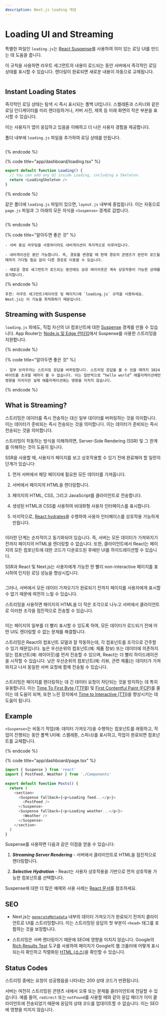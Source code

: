 ```yaml
---
description: Next.js loading 개념
---
```


# Loading UI and Streaming

특별한 파일인 `loading.js`는 [React Suspense](https://react.dev/reference/react/Suspense)를 사용하여 의미 있는 로딩 UI를 만드는 데 도움을 줍니다.

이 규칙을 사용하면 라우트 세그먼트의 내용이 로드되는 동안 서버에서 즉각적인 로딩 상태를 표시할 수 있습니다. 렌더링이 완료되면 새로운 내용이 자동으로 교체됩니다.

<figure><img src="https://nextjs.org/_next/image?url=%2Fdocs%2Fdark%2Floading-ui.png&w=1920&q=75&dpl=dpl_4kWRRdpV5mEWMp9Zhahs8vP5fgBq" alt=""><figcaption></figcaption></figure>

## Instant Loading States

즉각적인 로딩 상태는 탐색 시 즉시 표시되는 폴백 UI입니다. 스켈레톤과 스피너와 같은 로딩 인디케이터를 미리 렌더링하거나, 커버 사진, 제목 등 미래 화면의 작은 부분을 표시할 수 있습니다.

이는 사용자가 앱이 응답하고 있음을 이해하고 더 나은 사용자 경험을 제공합니다.

폴더 내부에 `loading.js` 파일을 추가하여 로딩 상태를 만듭니다.

<figure><img src="https://nextjs.org/_next/image?url=%2Fdocs%2Fdark%2Floading-special-file.png&w=1920&q=75&dpl=dpl_4kWRRdpV5mEWMp9Zhahs8vP5fgBq" alt=""><figcaption></figcaption></figure>

{% endcode %}

{% code title="app/dashboard/loading.tsx" %}

```js
export default function Loading() {
  // You can add any UI inside Loading, including a Skeleton.
  return <LoadingSkeleton />
}
```

{% endcode %}

같은 폴더에 `loading.js` 파일이 있으면, `layout.js` 내부에 중첩됩니다. 이는 자동으로 `page.js` 파일과 그 아래의 모든 자식을 `<Suspense>` 경계로 감쌉니다.

<figure><img src="https://nextjs.org/_next/image?url=%2Fdocs%2Fdark%2Floading-overview.png&w=1920&q=75&dpl=dpl_4kWRRdpV5mEWMp9Zhahs8vP5fgBq" alt=""><figcaption></figcaption></figure>

{% endcode %}

{% code title="알아두면 좋은 것" %}

```
- 서버 중심 라우팅을 사용하더라도 내비게이션이 즉각적으로 이루어집니다.

- 내비게이션은 중단 가능합니다. 즉, 경로를 변경할 때 현재 경로의 콘텐츠가 완전히 로드될 때까지 기다릴 필요 없이 다른 경로로 이동할 수 있습니다.

- 새로운 경로 세그먼트가 로드되는 동안에도 공유 레이아웃은 계속 상호작용이 가능한 상태를 유지합니다.
```

{% endcode %}

```
추천: 라우트 세그먼트(레이아웃 및 페이지)에 `loading.js` 규칙을 사용하세요. Next.js는 이 기능을 최적화하기 때문입니다.
```

## Streaming with Suspense

`loading.js` 외에도, 직접 자신의 UI 컴포넌트에 대한 [Suspense](https://react.dev/reference/react/Suspense) 경계를 만들 수 있습니다. App Router는 [Node.js 및 Edge 런타임](https://nextjs.org/docs/app/building-your-application/rendering/edge-and-nodejs-runtimes)에서 Suspense를 사용한 스트리밍을 지원합니다.

{% endcode %}

{% code title="알아두면 좋은 것" %}

```
- 일부 브라우저는 스트리밍 응답을 버퍼링합니다. 스트리밍 응답을 볼 수 있을 때까지 1024바이트를 초과할 때까지 볼 수 없습니다. 이는 일반적으로 “hello world” 애플리케이션에만 영향을 미치지만 실제 애플리케이션에는 영향을 미치지 않습니다.
```

{% endcode %}

## What is Streaming?

스트리밍은 데이터를 즉시 전송하는 대신 일부 데이터를 버퍼링하는 것을 의미합니다. 이는 데이터가 준비되는 즉시 전송되는 것을 의미합니다. 이는 데이터가 준비되는 즉시 전송되는 것을 의미합니다.

스트리밍이 작동하는 방식을 이해하려면, Server-Side Rendering (SSR) 및 그 한계를 이해하는 것이 도움이 됩니다.

SSR을 사용할 때, 사용자가 페이지를 보고 상호작용할 수 있기 전에 완료해야 할 일련의 단계가 있습니다:

1. 먼저 서버에서 해당 페이지에 필요한 모든 데이터를 가져옵니다.

2. 서버에서 페이지의 HTML을 렌더링합니다.

3. 페이지의 HTML, CSS, 그리고 JavaScript를 클라이언트로 전송합니다.

4. 생성된 HTML과 CSS를 사용하여 비대화형 사용자 인터페이스를 표시합니다.

5. 마지막으로, [React hydrates](https://react.dev/reference/react-dom/client/hydrateRoot#hydrating-server-rendered-html)을 수행하여 사용자 인터페이스를 상호작용 가능하게 만듭니다.

<figure><img src="https://nextjs.org/_next/image?url=%2Fdocs%2Fdark%2Fserver-rendering-without-streaming-chart.png&w=3840&q=75&dpl=dpl_4kWRRdpV5mEWMp9Zhahs8vP5fgBq" alt=""><figcaption></figcaption></figure>

이러한 단계는 순차적이고 동기화되어 있습니다. 즉, 서버는 모든 데이터가 가져와지기 전까지 페이지의 HTML을 렌더링할 수 없습니다. 또한, 클라이언트에서 React는 페이지의 모든 컴포넌트에 대한 코드가 다운로드된 후에만 UI를 하이드레이션할 수 있습니다.

SSR과 React 및 Next.js는 사용자에게 가능한 한 빨리 non-interactive 페이지를 표시하여 인지된 로딩 성능을 향상시킵니다.

<figure><img src="https://nextjs.org/_next/image?url=%2Fdocs%2Fdark%2Fserver-rendering-without-streaming.png&w=3840&q=75&dpl=dpl_4kWRRdpV5mEWMp9Zhahs8vP5fgBq" alt=""><figcaption></figcaption></figure>

그러나, 서버에서 모든 데이터 가져오기가 완료되기 전까지 페이지를 사용자에게 표시할 수 없기 때문에 여전히 느릴 수 있습니다.

스트리밍을 사용하면 페이지의 HTML을 더 작은 조각으로 나누고 서버에서 클라이언트로 이러한 조각을 점진적으로 전송할 수 있습니다.

<figure><img src="https://nextjs.org/_next/image?url=%2Fdocs%2Fdark%2Fserver-rendering-with-streaming.png&w=3840&q=75&dpl=dpl_4kWRRdpV5mEWMp9Zhahs8vP5fgBq" alt=""><figcaption></figcaption></figure>

이는 페이지의 일부를 더 빨리 표시할 수 있도록 하여, 모든 데이터가 로드되기 전에 어떤 UI도 렌더링할 수 없는 문제를 해결합니다.

스트리밍은 React의 컴포넌트 모델과 잘 작동하는데, 각 컴포넌트를 조각으로 간주할 수 있기 때문입니다. 높은 우선순위의 컴포넌트(예: 제품 정보) 또는 데이터에 의존하지 않는 컴포넌트(예: 레이아웃)를 먼저 전송할 수 있으며, React는 더 빨리 하이드레이션을 시작할 수 있습니다. 낮은 우선순위의 컴포넌트(예: 리뷰, 관련 제품)는 데이터가 가져와지고 나서 동일한 서버 요청에 함께 전송될 수 있습니다.

<figure><img src="https://nextjs.org/_next/image?url=%2Fdocs%2Fdark%2Fserver-rendering-with-streaming-chart.png&w=3840&q=75&dpl=dpl_4kWRRdpV5mEWMp9Zhahs8vP5fgBq" alt=""><figcaption></figcaption></figure>

스트리밍은 페이지를 렌더링하는 데 긴 데이터 요청이 차단되는 것을 방지하는 데 특히 유용합니다. 이는 [Time To First Byte (TTFB)](https://web.dev/articles/ttfb?hl=ko) 및 [First Contentful Paint (FCP)](https://developer.chrome.com/docs/lighthouse/performance/first-contentful-paint?hl=ko)를 줄이는 데 도움이 되며, 또한 느린 장치에서 [Time to Interactive (TTI)](https://developer.chrome.com/docs/lighthouse/performance/interactive?hl=ko)을 향상시키는 데 도움이 됩니다.

## Example

`<Suspense>`는 비동기 작업(예: 데이터 가져오기)을 수행하는 컴포넌트를 래핑하고, 작업이 진행되는 동안 폴백 UI(예: 스켈레톤, 스피너)를 표시하고, 작업이 완료되면 컴포넌트를 교체합니다.

{% endcode %}

{% code title="app/dashboard/page.tsx" %}

```js
import { Suspense } from 'react'
import { PostFeed, Weather } from './Components'
 
export default function Posts() {
  return (
    <section>
      <Suspense fallback={<p>Loading feed...</p>}>
        <PostFeed />
      </Suspense>
      <Suspense fallback={<p>Loading weather...</p>}>
        <Weather />
      </Suspense>
    </section>
  )
}
```
Suspense를 사용하면 다음과 같은 이점을 얻을 수 있습니다:

1. ***Streaming Server Rendering*** - 서버에서 클라이언트로 HTML을 점진적으로 렌더링합니다.

2. ***Selective Hydration*** - React는 사용자 상호작용을 기반으로 먼저 상호작용 가능한 컴포넌트를 선택합니다.

Suspense에 대한 더 많은 예제와 사용 사례는 [React 문서](https://react.dev/reference/react/Suspense)를 참조하세요.

## SEO

- Next.js는 [`generateMetadata`](https://nextjs.org/docs/app/api-reference/functions/generate-metadata) 내부의 데이터 가져오기가 완료되기 전까지 클라이언트로 UI를 스트리밍합니다. 이는 스트리밍된 응답의 첫 부분이 `<head>` 태그를 포함하는 것을 보장합니다.

- 스트리밍은 서버 렌더링이기 때문에 SEO에 영향을 미치지 않습니다. Google의 [Rich Results Test](https://search.google.com/test/rich-results) 도구를 사용하여 페이지가 Google의 웹 크롤러에 어떻게 표시되는지 확인하고 직렬화된 [HTML (소스)](https://search.google.com/test/rich-results?output=xml&url=https%3A%2F%2Fnextjs.org%2F)을 확인할 수 있습니다.

## Status Codes

스트리밍 중에는 요청이 성공했음을 나타내는 200 상태 코드가 반환됩니다.

서버는 여전히 스트리밍된 콘텐츠 내에서 오류 또는 문제를 클라이언트에 전달할 수 있습니다. 예를 들어, `redirect` 또는 `notFound`를 사용할 때와 같이 응답 헤더가 이미 클라이언트에 전송되었기 때문에 응답의 상태 코드를 업데이트할 수 없습니다. 이는 SEO에 영향을 미치지 않습니다.